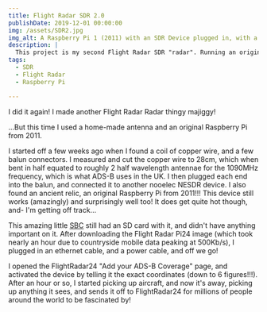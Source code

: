 ```yaml
---
title: Flight Radar SDR 2.0
publishDate: 2019-12-01 00:00:00
img: /assets/SDR2.jpg
img_alt: A Raspberry Pi 1 (2011) with an SDR Device plugged in, with a home-made copper antenna calibrated at 1090MHz
description: |
  This project is my second Flight Radar SDR "radar". Running an original raspberry pi, and a home-made copper SDR antenna
tags:
  - SDR
  - Flight Radar
  - Raspberry Pi

---
```


I did it again! I made another Flight Radar Radar thingy majiggy!

...But this time I used a home-made antenna and an original Raspberry Pi from 2011.

I started off a few weeks ago when I found a coil of copper wire, and a few balun connectors. I measured and cut the copper wire to 28cm, which when bent in half equated to roughly 2 half wavelength antennae for the 1090MHz frequency, which is what ADS-B uses in the UK. I then plugged each end into the balun, and connected it to another nooelec NESDR device. I also found an ancient relic, an original Raspberry Pi from 2011!!! This device still works (amazingly) and surprisingly well too! It does get quite hot though, and- I'm getting off track...

This amazing little [SBC](https://en.wikipedia.org/wiki/Single-board_computer) still had an SD card with it, and didn't have anything important on it. After downloading the Flight Radar Pi24 image (which took nearly an hour due to countryside mobile data peaking at 500Kb/s), I plugged in an ethernet cable, and a power cable, and off we go!

I opened the FlightRadar24 "Add your ADS-B Coverage" page, and activated the device by telling it the exact coordinates (down to 6 figures!!!). After an hour or so, I started picking up aircraft, and now it's away, picking up anything it sees, and sends it off to FlightRadar24 for millions of people around the world to be fascinated by!